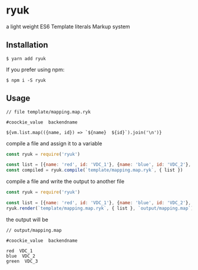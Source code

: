 
# ryuk
a light weight ES6 Template literals Markup system

## Installation
```console
$ yarn add ryuk
```

If you prefer using npm:

```console
$ npm i -S ryuk
```

## Usage

```
// file template/mapping.map.ryk

#coockie_value  backendname

${vm.list.map(({name, id}) => `${name}  ${id}`).join('\n')}
```

compile a file and assign it to a variable

```js
const ryuk = require('ryuk')

const list = [{name: 'red', id: 'VDC_1'}, {name: 'blue', id: 'VDC_2'}, {name: 'green', id: 'VDC_3'}]
const compiled = ryuk.compile(`template/mapping.map.ryk`, { list })

```

compile a file and write the output to another file

```js
const ryuk = require('ryuk')

const list = [{name: 'red', id: 'VDC_1'}, {name: 'blue', id: 'VDC_2'}, {name: 'green', id: 'VDC_3'}]
ryuk.render(`template/mapping.map.ryk`, { list }, `output/mapping.map`)
```

the output will be
```
// output/mapping.map

#coockie_value  backendname

red  VDC_1
blue  VDC_2
green  VDC_3

```
